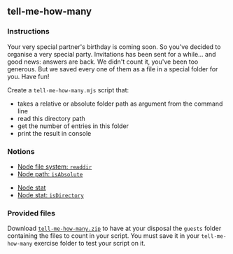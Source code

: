 ## tell-me-how-many

### Instructions

Your very special partner's birthday is coming soon. So you've decided to organise a very special party. Invitations has been sent for a while... and good news: answers are back. We didn't count it, you've been too generous. But we saved every one of them as a file in a special folder for you. Have fun!

Create a `tell-me-how-many.mjs` script that:
- takes a relative or absolute folder path as argument from the command line
- read this directory path
- get the number of entries in this folder
- print the result in console

### Notions

- [Node file system: `readdir`](https://nodejs.org/api/fs.html#fs_fspromises_readdir_path_options)
- [Node path: `isAbsolute`](https://nodejs.org/api/path.html#path_path_isabsolute_path)

<!-- + check if is directory ?? -->
- [Node stat](https://nodejs.org/docs/latest/api/fs.html#fs_fspromises_stat_path_options)
- [Node stat: `isDirectory`](https://nodejs.org/docs/latest/api/fs.html#fs_stats_isdirectory)
<!--
  again?
- [Node process: `argv`](https://nodejs.org/docs/latest/api/process.html#process_process_argv)
- [Node path: `resolve`](https://nodejs.org/api/path.html#path_path_resolve_paths)
- [Node path: `join`](https://nodejs.org/api/path.html#path_path_join_paths)
-->


### Provided files

Download [`tell-me-how-many.zip`](https://assets.01-edu.org/tell-me-how-many) to have at your disposal the `guests` folder containing the files to count in your script. You must save it in your `tell-me-how-many` exercise folder to test your script on it.


